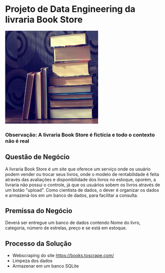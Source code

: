 # Projeto de Data Engineering da livraria Book Store
<img src="https://github.com/jhonatanmarques92/jhonatanmarques92.github.io/blob/main/images/book_store.jpg" width="300" height="300">

### Observação: A livraria Book Store é fictícia e todo o contexto não é real

## Questão de Negócio
A livraria Book Store é um site que oferece um serviço onde os usuário podem vender ou trocar seus livros, onde o modelo de rentabilidade é feita através das avaliações e disponibilidade dos livros no estoque, oporém, a livraria não possui o controle, já que os usuários sobem os livros através de um botão "upload".
Como cientista de dados, o dever é organizar os dados e armazená-los em um banco de dados, para facilitar a consulta.

## Premissa do Negócio
Deverá ser entregue um banco de dados contendo Nome do livro, categoria, número de estrelas, preço e se está em estoque.

## Processo da Solução
- Webscraping do site https://books.toscrape.com/
- Limpeza dos dados
- Armazenar em um banco SQLite
